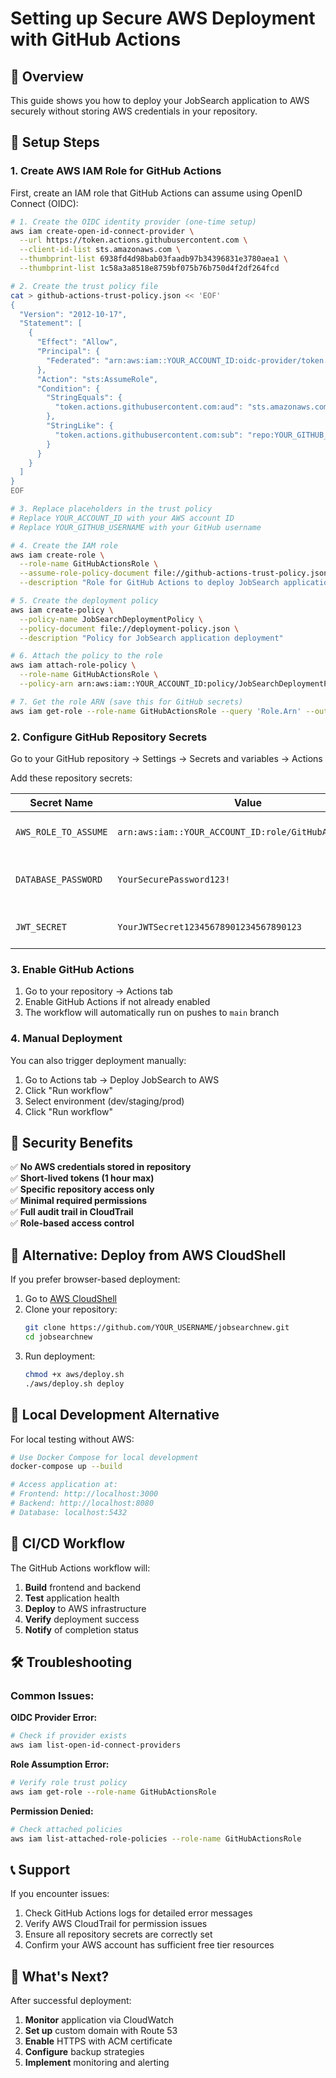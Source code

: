 # Setting up Secure AWS Deployment with GitHub Actions

## 🎯 Overview
This guide shows you how to deploy your JobSearch application to AWS securely without storing AWS credentials in your repository.

## 🔧 Setup Steps

### 1. Create AWS IAM Role for GitHub Actions

First, create an IAM role that GitHub Actions can assume using OpenID Connect (OIDC):

```bash
# 1. Create the OIDC identity provider (one-time setup)
aws iam create-open-id-connect-provider \
  --url https://token.actions.githubusercontent.com \
  --client-id-list sts.amazonaws.com \
  --thumbprint-list 6938fd4d98bab03faadb97b34396831e3780aea1 \
  --thumbprint-list 1c58a3a8518e8759bf075b76b750d4f2df264fcd

# 2. Create the trust policy file
cat > github-actions-trust-policy.json << 'EOF'
{
  "Version": "2012-10-17",
  "Statement": [
    {
      "Effect": "Allow",
      "Principal": {
        "Federated": "arn:aws:iam::YOUR_ACCOUNT_ID:oidc-provider/token.actions.githubusercontent.com"
      },
      "Action": "sts:AssumeRole",
      "Condition": {
        "StringEquals": {
          "token.actions.githubusercontent.com:aud": "sts.amazonaws.com"
        },
        "StringLike": {
          "token.actions.githubusercontent.com:sub": "repo:YOUR_GITHUB_USERNAME/jobsearchnew:*"
        }
      }
    }
  ]
}
EOF

# 3. Replace placeholders in the trust policy
# Replace YOUR_ACCOUNT_ID with your AWS account ID
# Replace YOUR_GITHUB_USERNAME with your GitHub username

# 4. Create the IAM role
aws iam create-role \
  --role-name GitHubActionsRole \
  --assume-role-policy-document file://github-actions-trust-policy.json \
  --description "Role for GitHub Actions to deploy JobSearch application"

# 5. Create the deployment policy
aws iam create-policy \
  --policy-name JobSearchDeploymentPolicy \
  --policy-document file://deployment-policy.json \
  --description "Policy for JobSearch application deployment"

# 6. Attach the policy to the role
aws iam attach-role-policy \
  --role-name GitHubActionsRole \
  --policy-arn arn:aws:iam::YOUR_ACCOUNT_ID:policy/JobSearchDeploymentPolicy

# 7. Get the role ARN (save this for GitHub secrets)
aws iam get-role --role-name GitHubActionsRole --query 'Role.Arn' --output text
```

### 2. Configure GitHub Repository Secrets

Go to your GitHub repository → Settings → Secrets and variables → Actions

Add these repository secrets:

| Secret Name | Value | Description |
|-------------|-------|-------------|
| `AWS_ROLE_TO_ASSUME` | `arn:aws:iam::YOUR_ACCOUNT_ID:role/GitHubActionsRole` | IAM role ARN from step 1 |
| `DATABASE_PASSWORD` | `YourSecurePassword123!` | Strong password (min 8 chars) |
| `JWT_SECRET` | `YourJWTSecret12345678901234567890123` | JWT secret (min 32 chars) |

### 3. Enable GitHub Actions

1. Go to your repository → Actions tab
2. Enable GitHub Actions if not already enabled
3. The workflow will automatically run on pushes to `main` branch

### 4. Manual Deployment

You can also trigger deployment manually:

1. Go to Actions tab → Deploy JobSearch to AWS
2. Click "Run workflow"
3. Select environment (dev/staging/prod)
4. Click "Run workflow"

## 🔐 Security Benefits

✅ **No AWS credentials stored in repository**  
✅ **Short-lived tokens (1 hour max)**  
✅ **Specific repository access only**  
✅ **Minimal required permissions**  
✅ **Full audit trail in CloudTrail**  
✅ **Role-based access control**  

## 📱 Alternative: Deploy from AWS CloudShell

If you prefer browser-based deployment:

1. Go to [AWS CloudShell](https://console.aws.amazon.com/cloudshell/)
2. Clone your repository:
   ```bash
   git clone https://github.com/YOUR_USERNAME/jobsearchnew.git
   cd jobsearchnew
   ```
3. Run deployment:
   ```bash
   chmod +x aws/deploy.sh
   ./aws/deploy.sh deploy
   ```

## 🐳 Local Development Alternative

For local testing without AWS:

```bash
# Use Docker Compose for local development
docker-compose up --build

# Access application at:
# Frontend: http://localhost:3000
# Backend: http://localhost:8080
# Database: localhost:5432
```

## 🔄 CI/CD Workflow

The GitHub Actions workflow will:

1. **Build** frontend and backend
2. **Test** application health
3. **Deploy** to AWS infrastructure
4. **Verify** deployment success
5. **Notify** of completion status

## 🛠️ Troubleshooting

### Common Issues:

**OIDC Provider Error:**
```bash
# Check if provider exists
aws iam list-open-id-connect-providers
```

**Role Assumption Error:**
```bash
# Verify role trust policy
aws iam get-role --role-name GitHubActionsRole
```

**Permission Denied:**
```bash
# Check attached policies
aws iam list-attached-role-policies --role-name GitHubActionsRole
```

## 📞 Support

If you encounter issues:

1. Check GitHub Actions logs for detailed error messages
2. Verify AWS CloudTrail for permission issues
3. Ensure all repository secrets are correctly set
4. Confirm your AWS account has sufficient free tier resources

## 🎉 What's Next?

After successful deployment:

1. **Monitor** application via CloudWatch
2. **Set up** custom domain with Route 53
3. **Enable** HTTPS with ACM certificate
4. **Configure** backup strategies
5. **Implement** monitoring and alerting